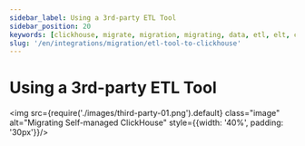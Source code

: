 ```yaml
---
sidebar_label: Using a 3rd-party ETL Tool
sidebar_position: 20
keywords: [clickhouse, migrate, migration, migrating, data, etl, elt, clickhouse-local, clickhouse-client]
slug: '/en/integrations/migration/etl-tool-to-clickhouse'
---
```


# Using a 3rd-party ETL Tool

<img src={require('./images/third-party-01.png').default} class="image" alt="Migrating Self-managed ClickHouse" style={{width: '40%', padding: '30px'}}/>

